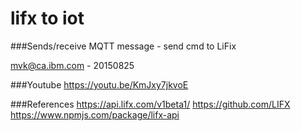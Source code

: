 # lifx to iot
###Sends/receive MQTT message - send cmd to LiFix

mvk@ca.ibm.com - 20150825

###Youtube
https://youtu.be/KmJxy7jkvoE

###References
https://api.lifx.com/v1beta1/
https://github.com/LIFX
https://www.npmjs.com/package/lifx-api

